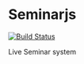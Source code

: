 Seminarjs
=========

[![Build Status](https://travis-ci.org/Nichejs/Seminarjs.svg?branch=master)](https://travis-ci.org/Nichejs/Seminarjs)

Live Seminar system
